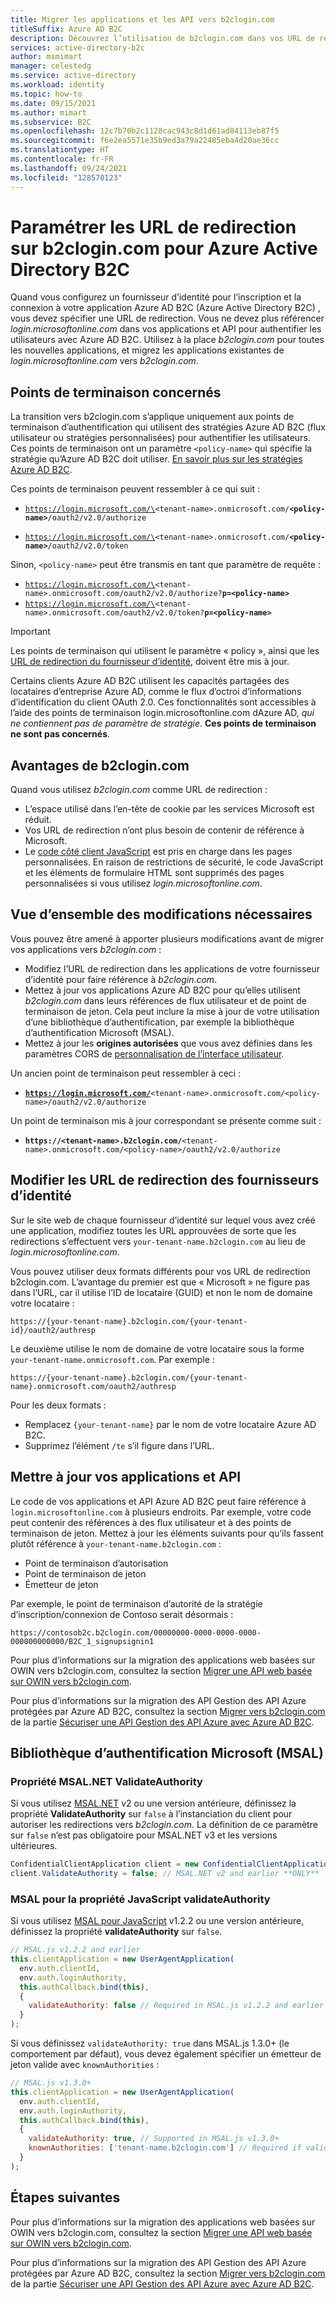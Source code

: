 ```yaml
---
title: Migrer les applications et les API vers b2clogin.com
titleSuffix: Azure AD B2C
description: Découvrez l’utilisation de b2clogin.com dans vos URL de redirection pour Azure Active Directory B2C.
services: active-directory-b2c
author: msmimart
manager: celestedg
ms.service: active-directory
ms.workload: identity
ms.topic: how-to
ms.date: 09/15/2021
ms.author: mimart
ms.subservice: B2C
ms.openlocfilehash: 12c7b70b2c1128cac943c8d1d61ad84113eb87f5
ms.sourcegitcommit: f6e2ea5571e35b9ed3a79a22485eba4d20ae36cc
ms.translationtype: HT
ms.contentlocale: fr-FR
ms.lasthandoff: 09/24/2021
ms.locfileid: "128570123"
---
```

# <a name="set-redirect-urls-to-b2clogincom-for-azure-active-directory-b2c"></a>Paramétrer les URL de redirection sur b2clogin.com pour Azure Active Directory B2C

Quand vous configurez un fournisseur d’identité pour l’inscription et la connexion à votre application Azure AD B2C (Azure Active Directory B2C) , vous devez spécifier une URL de redirection. Vous ne devez plus référencer *login.microsoftonline.com* dans vos applications et API pour authentifier les utilisateurs avec Azure AD B2C. Utilisez à la place *b2clogin.com* pour toutes les nouvelles applications, et migrez les applications existantes de *login.microsoftonline.com* vers *b2clogin.com*.

## <a name="what-endpoints-does-this-apply-to"></a>Points de terminaison concernés
La transition vers b2clogin.com s’applique uniquement aux points de terminaison d’authentification qui utilisent des stratégies Azure AD B2C (flux utilisateur ou stratégies personnalisées) pour authentifier les utilisateurs. Ces points de terminaison ont un paramètre `<policy-name>` qui spécifie la stratégie qu’Azure AD B2C doit utiliser. [En savoir plus sur les stratégies Azure AD B2C](technical-overview.md#identity-experiences-user-flows-or-custom-policies). 

Ces points de terminaison peuvent ressembler à ce qui suit :
- <code>https://login.microsoft.com/\<tenant-name\>.onmicrosoft.com/<b>\<policy-name\></b>/oauth2/v2.0/authorize</code>

- <code>https://login.microsoft.com/\<tenant-name\>.onmicrosoft.com/<b>\<policy-name\></b>/oauth2/v2.0/token</code>

Sinon, `<policy-name>` peut être transmis en tant que paramètre de requête :
- <code>https://login.microsoft.com/\<tenant-name\>.onmicrosoft.com/oauth2/v2.0/authorize?<b>p=\<policy-name\></b></code>
- <code>https://login.microsoft.com/\<tenant-name\>.onmicrosoft.com/oauth2/v2.0/token?<b>p=\<policy-name\></b></code>

> [!IMPORTANT]
> Les points de terminaison qui utilisent le paramètre « policy », ainsi que les [URL de redirection du fournisseur d’identité](#change-identity-provider-redirect-urls), doivent être mis à jour.

Certains clients Azure AD B2C utilisent les capacités partagées des locataires d’entreprise Azure AD, comme le flux d’octroi d’informations d’identification du client OAuth 2.0. Ces fonctionnalités sont accessibles à l’aide des points de terminaison login.microsoftonline.com dAzure AD, *qui ne contiennent pas de paramètre de stratégie*. __Ces points de terminaison ne sont pas concernés__.

## <a name="benefits-of-b2clogincom"></a>Avantages de b2clogin.com

Quand vous utilisez *b2clogin.com* comme URL de redirection :

* L’espace utilisé dans l’en-tête de cookie par les services Microsoft est réduit.
* Vos URL de redirection n’ont plus besoin de contenir de référence à Microsoft.
* Le [code côté client JavaScript](javascript-and-page-layout.md) est pris en charge dans les pages personnalisées. En raison de restrictions de sécurité, le code JavaScript et les éléments de formulaire HTML sont supprimés des pages personnalisées si vous utilisez *login.microsoftonline.com*.

## <a name="overview-of-required-changes"></a>Vue d’ensemble des modifications nécessaires

Vous pouvez être amené à apporter plusieurs modifications avant de migrer vos applications vers *b2clogin.com* :

* Modifiez l’URL de redirection dans les applications de votre fournisseur d’identité pour faire référence à *b2clogin.com*.
* Mettez à jour vos applications Azure AD B2C pour qu’elles utilisent *b2clogin.com* dans leurs références de flux utilisateur et de point de terminaison de jeton. Cela peut inclure la mise à jour de votre utilisation d’une bibliothèque d’authentification, par exemple la bibliothèque d’authentification Microsoft (MSAL).
* Mettez à jour les **origines autorisées** que vous avez définies dans les paramètres CORS de [personnalisation de l’interface utilisateur](customize-ui-with-html.md).

Un ancien point de terminaison peut ressembler à ceci :
- <b><code>https://login.microsoft.com/</b>\<tenant-name\>.onmicrosoft.com/\<policy-name\>/oauth2/v2.0/authorize</code>

Un point de terminaison mis à jour correspondant se présente comme suit :
- <code><b>https://\<tenant-name\>.b2clogin.com/</b>\<tenant-name\>.onmicrosoft.com/\<policy-name\>/oauth2/v2.0/authorize</code>


## <a name="change-identity-provider-redirect-urls"></a>Modifier les URL de redirection des fournisseurs d’identité

Sur le site web de chaque fournisseur d’identité sur lequel vous avez créé une application, modifiez toutes les URL approuvées de sorte que les redirections s’effectuent vers `your-tenant-name.b2clogin.com` au lieu de *login.microsoftonline.com*.

Vous pouvez utiliser deux formats différents pour vos URL de redirection b2clogin.com. L’avantage du premier est que « Microsoft » ne figure pas dans l’URL, car il utilise l’ID de locataire (GUID) et non le nom de domaine votre locataire :

```
https://{your-tenant-name}.b2clogin.com/{your-tenant-id}/oauth2/authresp
```

Le deuxième utilise le nom de domaine de votre locataire sous la forme `your-tenant-name.onmicrosoft.com`. Par exemple :

```
https://{your-tenant-name}.b2clogin.com/{your-tenant-name}.onmicrosoft.com/oauth2/authresp
```

Pour les deux formats :

* Remplacez `{your-tenant-name}` par le nom de votre locataire Azure AD B2C.
* Supprimez l’élément `/te` s’il figure dans l’URL.

## <a name="update-your-applications-and-apis"></a>Mettre à jour vos applications et API

Le code de vos applications et API Azure AD B2C peut faire référence à `login.microsoftonline.com` à plusieurs endroits. Par exemple, votre code peut contenir des références à des flux utilisateur et à des points de terminaison de jeton. Mettez à jour les éléments suivants pour qu’ils fassent plutôt référence à `your-tenant-name.b2clogin.com` :

* Point de terminaison d’autorisation
* Point de terminaison de jeton
* Émetteur de jeton

Par exemple, le point de terminaison d’autorité de la stratégie d’inscription/connexion de Contoso serait désormais :

```
https://contosob2c.b2clogin.com/00000000-0000-0000-0000-000000000000/B2C_1_signupsignin1
```

Pour plus d’informations sur la migration des applications web basées sur OWIN vers b2clogin.com, consultez la section [Migrer une API web basée sur OWIN vers b2clogin.com](multiple-token-endpoints.md).

Pour plus d’informations sur la migration des API Gestion des API Azure protégées par Azure AD B2C, consultez la section [Migrer vers b2clogin.com](secure-api-management.md#migrate-to-b2clogincom) de la partie [Sécuriser une API Gestion des API Azure avec Azure AD B2C](secure-api-management.md).

## <a name="microsoft-authentication-library-msal"></a>Bibliothèque d’authentification Microsoft (MSAL)

### <a name="msalnet-validateauthority-property"></a>Propriété MSAL.NET ValidateAuthority

Si vous utilisez [MSAL.NET][msal-dotnet] v2 ou une version antérieure, définissez la propriété **ValidateAuthority** sur `false` à l’instanciation du client pour autoriser les redirections vers *b2clogin.com*. La définition de ce paramètre sur `false` n’est pas obligatoire pour MSAL.NET v3 et les versions ultérieures.

```csharp
ConfidentialClientApplication client = new ConfidentialClientApplication(...); // Can also be PublicClientApplication
client.ValidateAuthority = false; // MSAL.NET v2 and earlier **ONLY**
```

### <a name="msal-for-javascript-validateauthority-property"></a>MSAL pour la propriété JavaScript validateAuthority

Si vous utilisez [MSAL pour JavaScript][msal-js] v1.2.2 ou une version antérieure, définissez la propriété **validateAuthority** sur `false`.

```JavaScript
// MSAL.js v1.2.2 and earlier
this.clientApplication = new UserAgentApplication(
  env.auth.clientId,
  env.auth.loginAuthority,
  this.authCallback.bind(this),
  {
    validateAuthority: false // Required in MSAL.js v1.2.2 and earlier **ONLY**
  }
);
```

Si vous définissez `validateAuthority: true` dans MSAL.js 1.3.0+ (le comportement par défaut), vous devez également spécifier un émetteur de jeton valide avec `knownAuthorities` :

```JavaScript
// MSAL.js v1.3.0+
this.clientApplication = new UserAgentApplication(
  env.auth.clientId,
  env.auth.loginAuthority,
  this.authCallback.bind(this),
  {
    validateAuthority: true, // Supported in MSAL.js v1.3.0+
    knownAuthorities: ['tenant-name.b2clogin.com'] // Required if validateAuthority: true
  }
);
```

## <a name="next-steps"></a>Étapes suivantes

Pour plus d’informations sur la migration des applications web basées sur OWIN vers b2clogin.com, consultez la section [Migrer une API web basée sur OWIN vers b2clogin.com](multiple-token-endpoints.md).

Pour plus d’informations sur la migration des API Gestion des API Azure protégées par Azure AD B2C, consultez la section [Migrer vers b2clogin.com](secure-api-management.md#migrate-to-b2clogincom) de la partie [Sécuriser une API Gestion des API Azure avec Azure AD B2C](secure-api-management.md).

<!-- LINKS - External -->
[msal-dotnet]: https://github.com/AzureAD/microsoft-authentication-library-for-dotnet
[msal-dotnet-b2c]: https://github.com/AzureAD/microsoft-authentication-library-for-dotnet/wiki/AAD-B2C-specifics
[msal-js]: https://github.com/AzureAD/microsoft-authentication-library-for-js
[msal-js-b2c]: ../active-directory/develop/msal-b2c-overview.md
